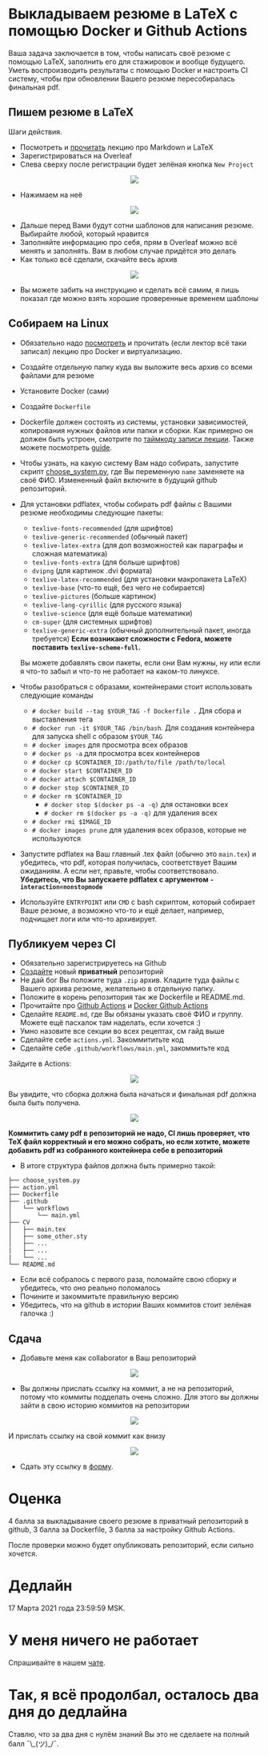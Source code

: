 # Выкладываем резюме в LaTeX с помощью Docker и Github Actions

Ваша задача заключается в том, чтобы написать своё резюме с помощью LaTeX,
заполнить его для стажировок и вообще будущего. Уметь воспроизводить результаты
с помощью Docker и настроить CI систему, чтобы при обновлении Вашего резюме
пересобиралась финальная pdf.

## Пишем резюме в LaTeX

Шаги действия.

* Посмотреть и [прочитать](../../layout_systems) лекцию про Markdown и LaTeX
* Зарегистрироваться на Overleaf
* Слева сверху после регистрации будет зелёная кнопка `New Project`

<p align="center">
  <img src="./media/new.png" />
</p>

* Нажимаем на неё

<p align="center">
  <img src="./media/cv.png" />
</p>

* Дальше перед Вами будут сотни шаблонов для написания резюме. Выбирайте любой,
  который нравится
* Заполняйте информацию про себя, прям в Overleaf можно всё менять и заполнять.
  Вам в любом случае придётся это делать
* Как только всё сделали, скачайте весь архив

<p align="center">
  <img src="./media/download.png" />
</p>

* Вы можете забить на инструкцию и сделать всё самим, я лишь показал где можно
  взять хорошие проверенные временем шаблоны

## Собираем на Linux

* Обязательно надо [посмотреть](https://youtu.be/H3Kqcvzxlac) и прочитать
  (если лектор всё таки записал) лекцию про Docker и виртуализацию.
* Создайте отдельную папку куда вы выложите весь архив со всеми файлами для
  резюме
* Установите Docker (сами)
* Создайте `Dockerfile`
* Dockerfile должен состоять из системы, установки зависимостей, копирования
  нужных файлов или папки и сборки. Как примерно он должен быть устроен,
  смотрите по [таймкоду записи лекции](https://youtu.be/H3Kqcvzxlac?t=1528).
  Также можете посмотреть [guide](https://docs.docker.com/engine/reference/builder/).
* Чтобы узнать, на какую систему Вам надо собирать, запустите скрипт
  [choose_system.py](./choose_system.py), где Вы переменную `name` заменяете
  на своё ФИО. Измененный файл включите в будущий github репозиторий.
* Для установки pdflatex, чтобы собирать pdf файлы с Вашими резюме необходимы
  следующие пакеты:
  * `texlive-fonts-recommended` (для шрифтов)
  * `texlive-generic-recommended` (обычный пакет)
  * `texlive-latex-extra` (для доп возможностей как параграфы и сложная математика)
  * `texlive-fonts-extra` (для больше шрифтов)
  * `dvipng` (для картинок .dvi формата)
  * `texlive-latex-recommended` (для установки макропакета LaTeX)
  * `texlive-base` (что-то ещё, без чего не собирается)
  * `texlive-pictures` (больше картинок)
  * `texlive-lang-cyrillic` (для русского языка)
  * `texlive-science` (для ещё больше математики)
  * `cm-super` (для системных шрифтов)
  * `texlive-generic-extra` (обычный дополнительный пакет, иногда требуется)
  **Если возникают сложности с Fedora, можете поставить `texlive-scheme-full`.**

  Вы можете добавлять свои пакеты, если они Вам нужны, ну или если я что-то
  забыл и что-то не работает на каком-то линуксе.
* Чтобы разобраться с образами, контейнерами стоит использовать следующие команды
  * `# docker build --tag $YOUR_TAG -f Dockerfile .` Для сбора и выставления тега
  * `# docker run -it $YOUR_TAG /bin/bash`. Для создания контейнера для запуска
    shell с образом `$YOUR_TAG`
  * `# docker images` для просмотра всех образов
  * `# docker ps -a` для просмотра всех контейнеров
  * `# docker cp $CONTAINER_ID:/path/to/file /path/to/local`
  * `# docker start $CONTAINER_ID`
  * `# docker attach $CONTAINER_ID`
  * `# docker stop $CONTAINER_ID`
  * `# docker rm $CONTAINER_ID`
    * `# docker stop $(docker ps -a -q)` для остановки всех
    * `# docker rm $(docker ps -a -q)` для удаления всех
  * `# docker rmi $IMAGE_ID`
  * `# docker images prune` для удаления всех образов, которые не используются
* Запустите pdflatex на Ваш главный .tex файл (обычно это `main.tex`) и
  убедитесь, что pdf, которая получилась, соответствует Вашим ожиданиям. А если
  нет, правьте, чтобы соответствовало. **Убедитесь, что Вы запускаете pdflatex с аргументом `-interaction=nonstopmode`**
* Используйте `ENTRYPOINT` или `CMD` с bash скриптом, который собирает Ваше
  резюме, а возможно что-то и ещё делает, например, подчищает логи или
  что-то архивирует.

## Публикуем через CI

* Обязательно зарегистрируетесь на Github
* [Создайте](https://github.com/new) новый **приватный** репозиторий
* Не дай бог Вы положите туда `.zip` архив. Кладите туда файлы с Вашего архива
  резюме, желательно в отдельную папку.
* Положите в корень репозитория так же Dockerfile и README.md.
* Прочитайте про [Github Actions](https://docs.github.com/en/actions) и
  [Docker Github Actions](https://docs.github.com/en/actions/creating-actions/creating-a-docker-container-action)
* Сделайте `README.md`, где Вы обязаны указать своё ФИО и группу. Можете ещё
  пасхалок там наделать, если хочется :)
* Умно назовите все секции во всех рецептах, см гайд выше
* Сделайте себе `actions.yml`. Закоммититьте код
* Сделайте себе `.github/workflows/main.yml`, закоммитьте код

Зайдите в Actions:

<p align="center">
  <img src="./media/workflow.png" />
</p>

Вы увидите, что сборка должна была начаться и финальная pdf должна была быть получена.

<p align="center">
  <img src="./media/workflow_github.png" />
</p>

**Коммитить саму pdf в репозиторий не надо, CI лишь проверяет, что TeX файл
корректный и его можно собрать, но если хотите, можете добавить pdf из собранного
контейнера себе в репозиторий**

* В итоге структура файлов должна быть примерно такой:

```
├── choose_system.py
├── action.yml
├── Dockerfile
├── .github
│   └── workflows
│       └── main.yml
├── CV
│   ├── main.tex
│   ├── some_other.sty
│   ├── ...
|   ├── ...
|   └── ...
└── README.md
```

* Если всё собралось с первого раза, поломайте свою сборку и
  убедитесь, что оно реально поломалось
* Почините и закоммитьте правильную версию
* Убедитесь, что на github в истории Ваших коммитов стоит зелёная галочка :)

## Сдача

* Добавьте меня как collaborator в Ваш репозиторий


<p align="center">
  <img src="./media/access.png" />
</p>

* Вы должны прислать ссылку на коммит, а не на репозиторий, потому что
  коммиты подделать очень сложно. Для этого вы должны зайти в свою историю
  коммитов на репозитории

<p align="center">
  <img src="./media/history.png" />
</p>

И прислать ссылку на свой коммит как внизу

<p align="center">
  <img src="./media/commit_url.png" />
</p>

* Сдать эту ссылку в [форму](https://forms.gle/W2qgkRc6dJSLVN458).

# Оценка

4 балла за выкладывание своего резюме в приватный репозиторий в github,
3 балла за Dockerfile, 3 балла за настройку Github Actions.

После проверки можно будет опубликовать репозиторий, если сильно хочется.

# Дедлайн

17 Марта 2021 года 23:59:59 MSK.

# У меня ничего не работает

Спрашивайте в нашем [чате](https://t.me/joinchat/S7uq0gezA-J6h3dg).

# Так, я всё продолбал, осталось два дня до дедлайна

Ставлю, что за два дня с нулём знаний Вы это не сделаете на полный балл
¯\\\_(ツ)\_/¯.
